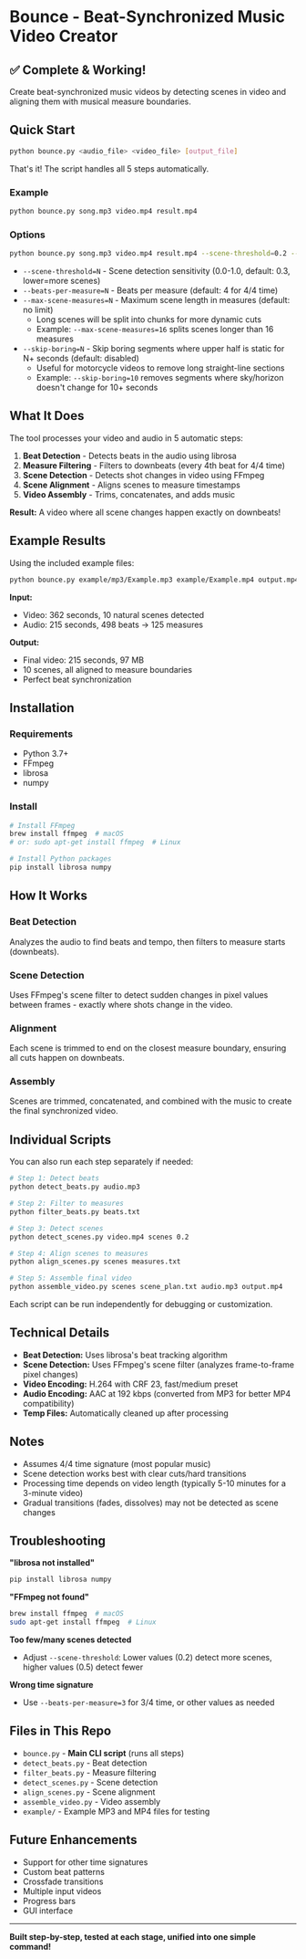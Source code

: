 # Bounce - Beat-Synchronized Music Video Creator

## ✅ Complete & Working!

Create beat-synchronized music videos by detecting scenes in video and aligning them with musical measure boundaries.

## Quick Start

```bash
python bounce.py <audio_file> <video_file> [output_file]
```

That's it! The script handles all 5 steps automatically.

### Example

```bash
python bounce.py song.mp3 video.mp4 result.mp4
```

### Options

```bash
python bounce.py song.mp3 video.mp4 result.mp4 --scene-threshold=0.2 --max-scene-measures=16
```

- `--scene-threshold=N` - Scene detection sensitivity (0.0-1.0, default: 0.3, lower=more scenes)
- `--beats-per-measure=N` - Beats per measure (default: 4 for 4/4 time)
- `--max-scene-measures=N` - Maximum scene length in measures (default: no limit)
  - Long scenes will be split into chunks for more dynamic cuts
  - Example: `--max-scene-measures=16` splits scenes longer than 16 measures
- `--skip-boring=N` - Skip boring segments where upper half is static for N+ seconds (default: disabled)
  - Useful for motorcycle videos to remove long straight-line sections
  - Example: `--skip-boring=10` removes segments where sky/horizon doesn't change for 10+ seconds

## What It Does

The tool processes your video and audio in 5 automatic steps:

1. **Beat Detection** - Detects beats in the audio using librosa
2. **Measure Filtering** - Filters to downbeats (every 4th beat for 4/4 time)
3. **Scene Detection** - Detects shot changes in video using FFmpeg
4. **Scene Alignment** - Aligns scenes to measure timestamps
5. **Video Assembly** - Trims, concatenates, and adds music

**Result:** A video where all scene changes happen exactly on downbeats!

## Example Results

Using the included example files:

```bash
python bounce.py example/mp3/Example.mp3 example/Example.mp4 output.mp4 --scene-threshold=0.2
```

**Input:**
- Video: 362 seconds, 10 natural scenes detected
- Audio: 215 seconds, 498 beats → 125 measures

**Output:**
- Final video: 215 seconds, 97 MB
- 10 scenes, all aligned to measure boundaries
- Perfect beat synchronization

## Installation

### Requirements

- Python 3.7+
- FFmpeg
- librosa
- numpy

### Install

```bash
# Install FFmpeg
brew install ffmpeg  # macOS
# or: sudo apt-get install ffmpeg  # Linux

# Install Python packages
pip install librosa numpy
```

## How It Works

### Beat Detection
Analyzes the audio to find beats and tempo, then filters to measure starts (downbeats).

### Scene Detection
Uses FFmpeg's scene filter to detect sudden changes in pixel values between frames - exactly where shots change in the video.

### Alignment
Each scene is trimmed to end on the closest measure boundary, ensuring all cuts happen on downbeats.

### Assembly
Scenes are trimmed, concatenated, and combined with the music to create the final synchronized video.

## Individual Scripts

You can also run each step separately if needed:

```bash
# Step 1: Detect beats
python detect_beats.py audio.mp3

# Step 2: Filter to measures
python filter_beats.py beats.txt

# Step 3: Detect scenes
python detect_scenes.py video.mp4 scenes 0.2

# Step 4: Align scenes to measures
python align_scenes.py scenes measures.txt

# Step 5: Assemble final video
python assemble_video.py scenes scene_plan.txt audio.mp3 output.mp4
```

Each script can be run independently for debugging or customization.

## Technical Details

- **Beat Detection:** Uses librosa's beat tracking algorithm
- **Scene Detection:** Uses FFmpeg's scene filter (analyzes frame-to-frame pixel changes)
- **Video Encoding:** H.264 with CRF 23, fast/medium preset
- **Audio Encoding:** AAC at 192 kbps (converted from MP3 for better MP4 compatibility)
- **Temp Files:** Automatically cleaned up after processing

## Notes

- Assumes 4/4 time signature (most popular music)
- Scene detection works best with clear cuts/hard transitions
- Processing time depends on video length (typically 5-10 minutes for a 3-minute video)
- Gradual transitions (fades, dissolves) may not be detected as scene changes

## Troubleshooting

**"librosa not installed"**
```bash
pip install librosa numpy
```

**"FFmpeg not found"**
```bash
brew install ffmpeg  # macOS
sudo apt-get install ffmpeg  # Linux
```

**Too few/many scenes detected**
- Adjust `--scene-threshold`: Lower values (0.2) detect more scenes, higher values (0.5) detect fewer

**Wrong time signature**
- Use `--beats-per-measure=3` for 3/4 time, or other values as needed

## Files in This Repo

- `bounce.py` - **Main CLI script** (runs all steps)
- `detect_beats.py` - Beat detection
- `filter_beats.py` - Measure filtering
- `detect_scenes.py` - Scene detection
- `align_scenes.py` - Scene alignment
- `assemble_video.py` - Video assembly
- `example/` - Example MP3 and MP4 files for testing

## Future Enhancements

- Support for other time signatures
- Custom beat patterns
- Crossfade transitions
- Multiple input videos
- Progress bars
- GUI interface

---

**Built step-by-step, tested at each stage, unified into one simple command!**

